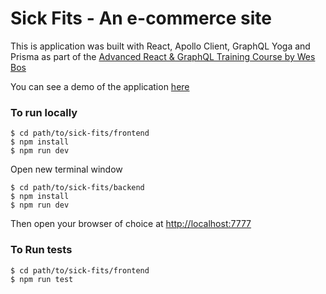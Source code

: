 
# Sick Fits - An e-commerce site

This is application was built with React, Apollo Client, GraphQL Yoga and Prisma as part of the [Advanced React & GraphQL
Training Course by Wes Bos](https://advancedreact.com) 

You can see a demo of the application [here](https://dtoakley-sick-fits-next-prod.herokuapp.com)

### To run locally
```
$ cd path/to/sick-fits/frontend
$ npm install
$ npm run dev
```

Open new terminal window

```
$ cd path/to/sick-fits/backend
$ npm install
$ npm run dev
```

Then open your browser of choice at [http://localhost:7777](http://localhost:7777) 

### To Run tests

```
$ cd path/to/sick-fits/frontend
$ npm run test
```
